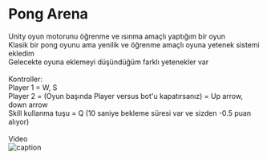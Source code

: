 # Pong Arena
Unity oyun motorunu öğrenme ve ısınma amaçlı yaptığım bir oyun <br />
Klasik bir pong oyunu ama yenilik ve öğrenme amaçlı oyuna yetenek sistemi ekledim <br />
Gelecekte oyuna eklemeyi düşündüğüm farklı yetenekler var <br />
 <br />
Kontroller: <br />
Player 1 = W, S <br />
Player 2 = (Oyun başında Player versus bot'u kapatırsanız) = Up arrow, down arrow <br />
Skill kullanma tuşu = Q (10 saniye bekleme süresi var ve sizden -0.5 puan alıyor) <br />
 <br />
Video <br />
![caption](https://youtu.be/JgXpS6fuHJY)
